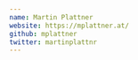```yaml
---
name: Martin Plattner
website: https://mplattner.at/
github: mplattner
twitter: martinplattnr
---
```

